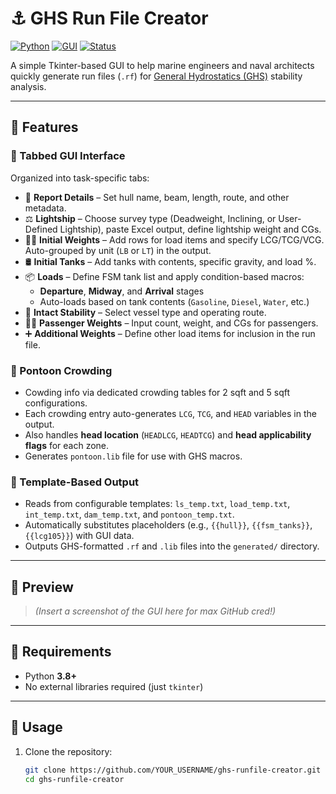 # ⚓ GHS Run File Creator

[![Python](https://img.shields.io/badge/Python-3.8%2B-blue?logo=python&logoColor=white)](https://www.python.org/)
[![GUI](https://img.shields.io/badge/Tkinter-GUI-lightgrey?logo=python)](https://docs.python.org/3/library/tkinter.html)
[![Status](https://img.shields.io/badge/status-alpha-orange)]()

A simple Tkinter-based GUI to help marine engineers and naval architects quickly generate run files (`.rf`) for [General Hydrostatics (GHS)](https://www.ghsport.com/) stability analysis.

---

## 🚀 Features

### 🧾 Tabbed GUI Interface
Organized into task-specific tabs:
- 📄 **Report Details** – Set hull name, beam, length, route, and other metadata.
- ⚖️ **Lightship** – Choose survey type (Deadweight, Inclining, or User-Defined Lightship), paste Excel output, define lightship weight and CGs.
- 🏋️‍♂️ **Initial Weights** – Add rows for load items and specify LCG/TCG/VCG. Auto-grouped by unit (`LB` or `LT`) in the output.
- 🛢️ **Initial Tanks** – Add tanks with contents, specific gravity, and load %.
- 📦 **Loads** – Define FSM tank list and apply condition-based macros:
  - **Departure**, **Midway**, and **Arrival** stages
  - Auto-loads based on tank contents (`Gasoline`, `Diesel`, `Water`, etc.)
- 🧭 **Intact Stability** – Select vessel type and operating route.
- 🧍‍♂️ **Passenger Weights** – Input count, weight, and CGs for passengers.
- ➕ **Additional Weights** – Define other load items for inclusion in the run file.

### 📐 Pontoon Crowding 
- Cowding info via dedicated crowding tables for 2 sqft and 5 sqft configurations.
- Each crowding entry auto-generates `LCG`, `TCG`, and `HEAD` variables in the output.
- Also handles **head location** (`HEADLCG`, `HEADTCG`) and **head applicability flags** for each zone.
- Generates `pontoon.lib` file for use with GHS macros.

### 🧰 Template-Based Output
- Reads from configurable templates: `ls_temp.txt`, `load_temp.txt`, `int_temp.txt`, `dam_temp.txt`, and `pontoon_temp.txt`.
- Automatically substitutes placeholders (e.g., `{{hull}}`, `{{fsm_tanks}}`, `{{lcg105}}`) with GUI data.
- Outputs GHS-formatted `.rf` and `.lib` files into the `generated/` directory.

---

## 📸 Preview

> _(Insert a screenshot of the GUI here for max GitHub cred!)_

---

## 🧰 Requirements

- Python **3.8+**
- No external libraries required (just `tkinter`)

---

## 🔧 Usage

1. Clone the repository:
   ```bash
   git clone https://github.com/YOUR_USERNAME/ghs-runfile-creator.git
   cd ghs-runfile-creator

